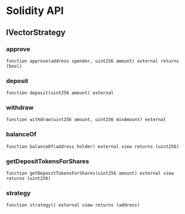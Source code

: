 # Solidity API

## IVectorStrategy

### approve

```solidity
function approve(address spender, uint256 amount) external returns (bool)
```

### deposit

```solidity
function deposit(uint256 amount) external
```

### withdraw

```solidity
function withdraw(uint256 amount, uint256 minAmount) external
```

### balanceOf

```solidity
function balanceOf(address holder) external view returns (uint256)
```

### getDepositTokensForShares

```solidity
function getDepositTokensForShares(uint256 amount) external view returns (uint256)
```

### strategy

```solidity
function strategy() external view returns (address)
```

